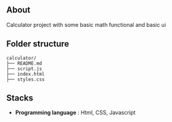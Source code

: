 ## About
Calculator project with some basic math functional and basic ui

## Folder structure
```
calculator/
├── README.md
├── script.js
├── index.html
├── styles.css
```

## Stacks

* **Programming language** : Html, CSS, Javascript